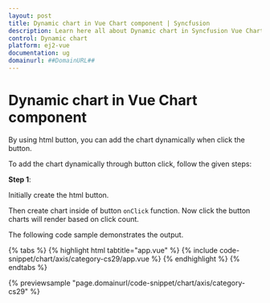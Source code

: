 ```yaml
---
layout: post
title: Dynamic chart in Vue Chart component | Syncfusion
description: Learn here all about Dynamic chart in Syncfusion Vue Chart component of Syncfusion Essential JS 2 and more.
control: Dynamic chart 
platform: ej2-vue
documentation: ug
domainurl: ##DomainURL##
---
```


<!-- markdownlint-disable MD036 -->

# Dynamic chart in Vue Chart component

By using html button, you can add the chart dynamically when click the button.

To add the chart dynamically through button click, follow the given steps:

**Step 1**:

Initially create the html button.

Then create chart inside of button `onClick` function. Now click the button charts will render based on click count.

The following code sample demonstrates the output.

{% tabs %}
{% highlight html tabtitle="app.vue" %}
{% include code-snippet/chart/axis/category-cs29/app.vue %}
{% endhighlight %}
{% endtabs %}
        
{% previewsample "page.domainurl/code-snippet/chart/axis/category-cs29" %}
